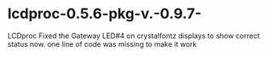 lcdproc-0.5.6-pkg-v.-0.9.7-
===========================

LCDproc
Fixed the Gateway LED#4 on crystalfontz displays to show correct status now.  one line of code was missing to make it work
